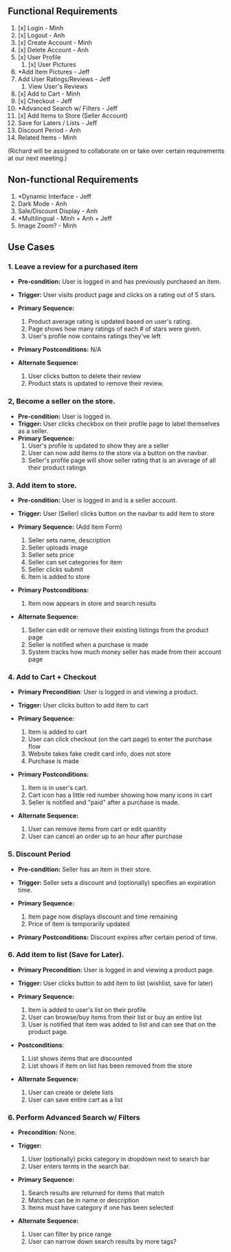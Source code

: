 ## Functional Requirements

1. [x] Login  - Minh
2. [x] Logout - Anh
3. [x] Create Account - Minh
4. [x] Delete Account - Anh
5. [x] User Profile
   1. [x] User Pictures
6. \*Add Item Pictures - Jeff
7. Add User Ratings/Reviews - Jeff
   1. View User's Reviews
8. [x] Add to Cart - Minh
9. [x] Checkout - Jeff
10. \*Advanced Search w/ Filters - Jeff
11. [x] Add Items to Store (Seller Account)
12. Save for Laters / Lists - Jeff
13. Discount Period - Anh
14. Related Items - Minh

(Richard will be assigned to collaborate on or take over certain requirements at our next meeting.)

## Non-functional Requirements

1. \*Dynamic Interface - Jeff
2. Dark Mode - Anh
3. Sale/Discount Display - Anh
4. \*Multilingual - Minh + Anh + Jeff
5. Image Zoom? - Minh

## Use Cases

### 1. Leave a review for a purchased item
- **Pre-condition:** User is logged in and has previously purchased an item.

- **Trigger:** User visits product page and clicks on a rating out of 5 stars.

- **Primary Sequence:** 
  1. Product average rating is updated based on user's rating.
  2. Page shows how many ratings of each # of stars were given.
  3. User's profile now contains ratings they've left

- **Primary Postconditions:** N/A

- **Alternate Sequence:** 
  1. User clicks button to delete their review
  2. Product stats is updated to remove their review.
  
  
### 2, Become a seller on the store.

- **Pre-condition:** User is logged in.
- **Trigger:** User clicks checkbox on their profile page to label themselves as a seller.
- **Primary Sequence:**
  1. User's profile is updated to show they are a seller
  2. User can now add items to the store via a button on the navbar.
  3. Seller's profile page will show seller rating that is an average of all their product ratings

### 3. Add item to store.
- **Pre-condition:** User is logged in and is a seller account.

- **Trigger:** User (Seller) clicks button on the navbar to add item to store

- **Primary Sequence:** (Add Item Form)
 
  1. Seller sets name, description
  2. Seller uploads image
  3. Seller sets price
  4. Seller can set categories for item
  5. Seller clicks submit
  6. Item is added to store
  
- **Primary Postconditions:**
  1. Item now appears in store and search results

- **Alternate Sequence:** 
  1. Seller can edit or remove their existing listings from the product page
  2. Seller is notified when a purchase is made
  3. System tracks how much money seller has made from their account page

### 4. Add to Cart + Checkout

- **Primary Precondition**: User is logged in and viewing a product.
- **Trigger:** User clicks button to add item to cart

- **Primary Sequence:**
  1. Item is added to cart
  3. User can click checkout (on the cart page) to enter the purchase flow
  4. Website takes fake credit card info, does not store
  5. Purchase is made

- **Primary Postconditions:** 
  1. Item is in user's cart.
  2. Cart icon has a little red number showing how many icons in cart
  3. Seller is notified and "paid" after a purchase is made.

- **Alternate Sequence:**
  1. User can remove items from cart or edit quantity
  2. User can cancel an order up to an hour after purchase

### 5. Discount Period
- **Pre-condition:** Seller has an item in their store.

- **Trigger:** Seller sets a discount and (optionally) specifies an expiration time.

- **Primary Sequence:**
  1. Item page now displays discount and time remaining
  2. Price of item is temporarily updated

- **Primary Postconditions:** Discount expires after certain period of time.

### 6. Add item to list (Save for Later).
- **Primary Precondition:** User is logged in and viewing a product page.
- **Trigger:** User clicks button to add item to list (wishlist, save for later)

- **Primary Sequence:**
  1. Item is added to user's list on their profile
  2. User can browse/buy items from their list or buy an entire list
  3. User is notified that item was added to list and can see that on the product page.
 
- **Postconditions**:
  1. List shows items that are discounted
  2. List shows if item on list has been removed from the store
  
- **Alternate Sequence:** 
  1. User can create or delete lists
  2. User can save entire cart as a list

### 6. Perform Advanced Search w/ Filters

- **Precondition:** None.
- **Trigger:**
  1. User (optionally) picks category in dropdown next to search bar
  2. User enters terms in the search bar.
  
- **Primary Sequence:**
  
  1. Search results are returned for items that match
  2. Matches can be in name or description
  3. Items must have category if one has been selected

- **Alternate Sequence:**
  
  1. User can filter by price range
  2. User can narrow down search results by more tags?
